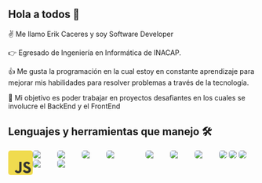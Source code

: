 

## Hola a todos 👋

✌️ Me llamo Erik Caceres y soy Software Developer

👉 Egresado de Ingeniería en Informática de INACAP.

👍 Me gusta la programación en la cual estoy en constante aprendizaje para mejorar mis habilidades para resolver problemas a través de la tecnología. 

🎯 Mi objetivo es poder trabajar en proyectos desafiantes en los cuales se involucre el BackEnd y el FrontEnd 

## Lenguajes y herramientas que manejo 🛠️

<!-- JavaScript -->
<img style='border-radius:5px' align="left" width='50px' src="https://raw.githubusercontent.com/github/explore/80688e429a7d4ef2fca1e82350fe8e3517d3494d/topics/javascript/javascript.png">
<!-- React -->
<img style='border-radius:5px' align="left" width='50px' src="https://cdn1.iconfinder.com/data/icons/programing-development-8/24/react_logo-512.png">
<!-- HTML5 -->
<img style='border-radius:5px' align="left" width='50px' src="https://cdn.iconscout.com/icon/free/png-256/html5-40-1175193.png">
<!-- CSS -->
<img style='border-radius:5px' width='50px' src="https://cdn.iconscout.com/icon/free/png-256/css-131-722685.png">

<!-- Python -->
<img style='border-radius:5px' align="left" width='50px' src="https://cdn3.iconfinder.com/data/icons/logos-and-brands-adobe/512/267_Python-512.png">
<!-- Django -->
<img style='border-radius:5px' align="left" width='80px' src="https://1000marcas.net/wp-content/uploads/2021/06/Django-Logo.png">

<!-- PHP -->
<img style='border-radius:5px' align="left" width='50px' src="https://static-00.iconduck.com/assets.00/php-icon-256x256-oq5bc0bt.png">
<!-- Codeigniter -->
<img style='border-radius:5px' width='50px' src="https://cdn.iconscout.com/icon/free/png-256/codeigniter-3-1175246.png">

<!-- MySQL -->
<img style='border-radius:5px' align="left" width='50px' src="https://encrypted-tbn0.gstatic.com/images?q=tbn:ANd9GcTEPt5i7PVJmLMhT34TvOJkqJkHm6I2NZF-lA&s">
<!-- PostgreSQL -->
<img style='border-radius:5px' align="left" width='50px' src="https://cdn.iconscout.com/icon/free/png-256/postgresql-226047.png">
<!-- SQL Server -->
<img style='border-radius:5px' align="left" width='50px' src="https://cdn-icons-png.freepik.com/512/5968/5968409.png">
<!-- MongoDB -->
<img style='border-radius:5px' width='50px' src="https://cdn.iconscout.com/icon/free/png-256/mongodb-3-1175138.png">

<!-- Visual Studio Code -->
<img style='border-radius:5px' align="left" width='50px' src="https://cdn.iconscout.com/icon/free/png-256/visual-studio-code-1868941-1583105.png">



<!--
**Er1kDev/Er1kDev** is a ✨ _special_ ✨ repository because its `README.md` (this file) appears on your GitHub profile.

Here are some ideas to get you started:

- 🔭 I’m currently working on ...
- 🌱 I’m currently learning ...
- 👯 I’m looking to collaborate on ...
- 🤔 I’m looking for help with ...
- 💬 Ask me about ...
- 📫 How to reach me: ...
- 😄 Pronouns: ...
- ⚡ Fun fact: ...
-->
